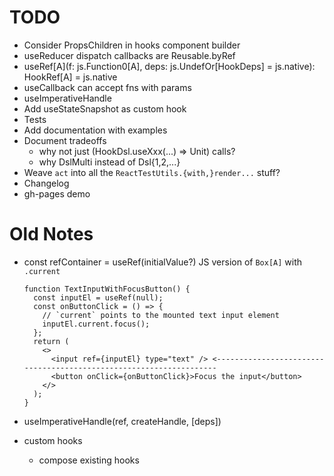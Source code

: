 TODO
=========================================================================================

* Consider PropsChildren in hooks component builder
* useReducer dispatch callbacks are Reusable.byRef
* useRef[A](f: js.Function0[A], deps: js.UndefOr[HookDeps] = js.native): HookRef[A] = js.native
* useCallback can accept fns with params
* useImperativeHandle
* Add useStateSnapshot as custom hook
* Tests
* Add documentation with examples
* Document tradeoffs
  * why not just (HookDsl.useXxx(...) => Unit) calls?
  * why DslMulti instead of Dsl{1,2,...}
* Weave `act` into all the `ReactTestUtils.{with,}render...` stuff?
* Changelog
* gh-pages demo


Old Notes
=========================================================================================

* const refContainer = useRef(initialValue?)
  JS version of `Box[A]` with `.current`
  ```
  function TextInputWithFocusButton() {
    const inputEl = useRef(null);
    const onButtonClick = () => {
      // `current` points to the mounted text input element
      inputEl.current.focus();
    };
    return (
      <>
        <input ref={inputEl} type="text" /> <-------------------------------------------------------------------
        <button onClick={onButtonClick}>Focus the input</button>
      </>
    );
  }
  ```

* useImperativeHandle(ref, createHandle, [deps])

* custom hooks
  * compose existing hooks
